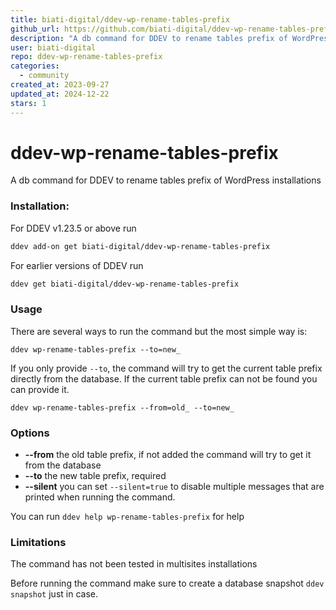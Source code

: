 ```yaml
---
title: biati-digital/ddev-wp-rename-tables-prefix
github_url: https://github.com/biati-digital/ddev-wp-rename-tables-prefix
description: "A db command for DDEV to rename tables prefix of WordPress installations"
user: biati-digital
repo: ddev-wp-rename-tables-prefix
categories:
  - community
created_at: 2023-09-27
updated_at: 2024-12-22
stars: 1
---
```


# ddev-wp-rename-tables-prefix
A db command for DDEV to rename tables prefix of WordPress installations

### Installation:

For DDEV v1.23.5 or above run

```sh
ddev add-on get biati-digital/ddev-wp-rename-tables-prefix
```

For earlier versions of DDEV run

```sh
ddev get biati-digital/ddev-wp-rename-tables-prefix
```

### Usage

There are several ways to run the command but the most simple way is:

`ddev wp-rename-tables-prefix --to=new_`

If you only provide `--to`, the command will try to get the current table prefix directly from the database. If the current table prefix can not be found you can provide it.

`ddev wp-rename-tables-prefix --from=old_ --to=new_`

### Options

- **--from** the old table prefix, if not added the command will try to get it from the database
- **--to** the new table prefix, required
- **--silent** you can set `--silent=true` to disable multiple messages that are printed when running the command.

You can run `ddev help wp-rename-tables-prefix` for help

### Limitations

The command has not been tested in multisites installations

Before running the command make sure to create a database snapshot `ddev snapshot` just in case.

